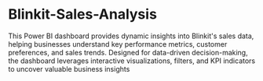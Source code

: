 # Blinkit-Sales-Analysis
This Power BI dashboard provides dynamic insights into Blinkit's sales data, helping businesses understand key performance metrics, customer preferences, and sales trends. Designed for data-driven decision-making, the dashboard leverages interactive visualizations, filters, and KPI indicators to uncover valuable business insights
